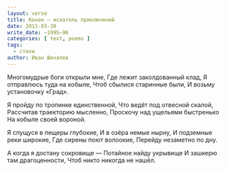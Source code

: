 ```yaml
---
layout: verse
title: Конан – искатель приключений
date: 2011-03-30
write_date: ~1995–96
categories: [ text, poems ]
tags:
  - стихи
author: Иван Шихалев
---
```

Многомудрые боги открыли мне,
Где лежит заколдованный клад,
Я отправлюсь туда на кобыле,
Чтоб сбылися старинные были,
И возьму установочку «Град».

Я пройду по тропинке единственной,
Что ведёт под отвесной скалой,
Рассчитав траекторию мысленно,
Проскочу над ущельями быстренько
На кобыле своей вороной.

Я спущуся в пещеры глубокие,
И в озёра немые нырну,
И подземные реки широкие,
Где сирены поют волоокие,
Перейду незаметно по дну.

А когда я достану сокровище —
Потайное найду укрывище
И зашкерю там драгоценности,
Чтоб никто никогда не нашёл.
